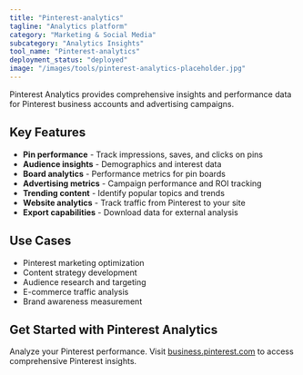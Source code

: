 ```yaml
---
title: "Pinterest-analytics"
tagline: "Analytics platform"
category: "Marketing & Social Media"
subcategory: "Analytics Insights"
tool_name: "Pinterest-analytics"
deployment_status: "deployed"
image: "/images/tools/pinterest-analytics-placeholder.jpg"
---
```

Pinterest Analytics provides comprehensive insights and performance data for Pinterest business accounts and advertising campaigns.

## Key Features

- **Pin performance** - Track impressions, saves, and clicks on pins
- **Audience insights** - Demographics and interest data
- **Board analytics** - Performance metrics for pin boards
- **Advertising metrics** - Campaign performance and ROI tracking
- **Trending content** - Identify popular topics and trends
- **Website analytics** - Track traffic from Pinterest to your site
- **Export capabilities** - Download data for external analysis

## Use Cases

- Pinterest marketing optimization
- Content strategy development
- Audience research and targeting
- E-commerce traffic analysis
- Brand awareness measurement

## Get Started with Pinterest Analytics

Analyze your Pinterest performance. Visit [business.pinterest.com](https://business.pinterest.com) to access comprehensive Pinterest insights.
